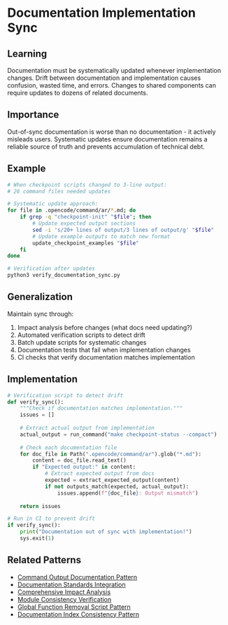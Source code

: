 # Documentation Implementation Sync

## Learning
Documentation must be systematically updated whenever implementation changes. Drift between documentation and implementation causes confusion, wasted time, and errors. Changes to shared components can require updates to dozens of related documents.

## Importance
Out-of-sync documentation is worse than no documentation - it actively misleads users. Systematic updates ensure documentation remains a reliable source of truth and prevents accumulation of technical debt.

## Example
```bash
# When checkpoint scripts changed to 3-line output:
# 26 command files needed updates

# Systematic update approach:
for file in .opencode/command/ar/*.md; do
    if grep -q "checkpoint-init" "$file"; then
        # Update expected output sections
        sed -i 's/20+ lines of output/3 lines of output/g' "$file"
        # Update example outputs to match new format
        update_checkpoint_examples "$file"
    fi
done

# Verification after updates
python3 verify_documentation_sync.py
```

## Generalization
Maintain sync through:
1. Impact analysis before changes (what docs need updating?)
2. Automated verification scripts to detect drift
3. Batch update scripts for systematic changes
4. Documentation tests that fail when implementation changes
5. CI checks that verify documentation matches implementation

## Implementation
```python
# Verification script to detect drift
def verify_sync():
    """Check if documentation matches implementation."""
    issues = []
    
    # Extract actual output from implementation
    actual_output = run_command("make checkpoint-status --compact")
    
    # Check each documentation file
    for doc_file in Path(".opencode/command/ar").glob("*.md"):
        content = doc_file.read_text()
        if "Expected output:" in content:
            # Extract expected output from docs
            expected = extract_expected_output(content)
            if not outputs_match(expected, actual_output):
                issues.append(f"{doc_file}: Output mismatch")
    
    return issues

# Run in CI to prevent drift
if verify_sync():
    print("Documentation out of sync with implementation!")
    sys.exit(1)
```

## Related Patterns
- [Command Output Documentation Pattern](command-output-documentation-pattern.md)
- [Documentation Standards Integration](documentation-standards-integration.md)
- [Comprehensive Impact Analysis](comprehensive-impact-analysis.md)
- [Module Consistency Verification](module-consistency-verification.md)
- [Global Function Removal Script Pattern](global-function-removal-script-pattern.md)
- [Documentation Index Consistency Pattern](documentation-index-consistency-pattern.md)